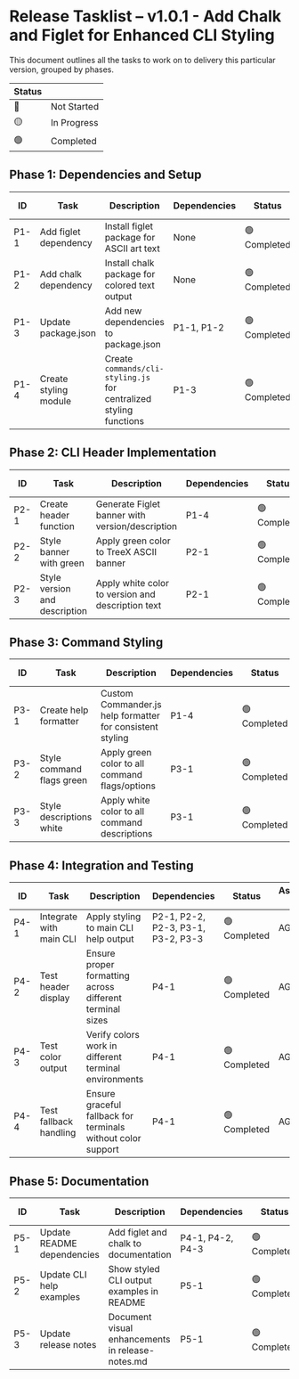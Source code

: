 # Release Tasklist – **v1.0.1 - Add Chalk and Figlet for Enhanced CLI Styling**
This document outlines all the tasks to work on to delivery this particular version, grouped by phases.

| Status |      |
|--------|------|
| 🔴 | Not Started |
| 🟡 | In Progress |
| 🟢 | Completed |

## **Phase 1: Dependencies and Setup**

| ID  | Task             | Description                             | Dependencies | Status | Assigned To |
|-----|------------------|-----------------------------------------|-------------|----------|--------|
| P1-1 | Add figlet dependency | Install figlet package for ASCII art text | None | 🟢 Completed | AGENT |
| P1-2 | Add chalk dependency | Install chalk package for colored text output | None | 🟢 Completed | AGENT |
| P1-3 | Update package.json | Add new dependencies to package.json | P1-1, P1-2 | 🟢 Completed | AGENT |
| P1-4 | Create styling module | Create `commands/cli-styling.js` for centralized styling functions | P1-3 | 🟢 Completed | AGENT |

## **Phase 2: CLI Header Implementation**

| ID  | Task             | Description                             | Dependencies | Status | Assigned To |
|-----|------------------|-----------------------------------------|-------------|----------|--------|
| P2-1 | Create header function | Generate Figlet banner with version/description | P1-4 | 🟢 Completed | AGENT |
| P2-2 | Style banner with green | Apply green color to TreeX ASCII banner | P2-1 | 🟢 Completed | AGENT |
| P2-3 | Style version and description | Apply white color to version and description text | P2-1 | 🟢 Completed | AGENT |

## **Phase 3: Command Styling**

| ID  | Task             | Description                             | Dependencies | Status | Assigned To |
|-----|------------------|-----------------------------------------|-------------|----------|--------|
| P3-1 | Create help formatter | Custom Commander.js help formatter for consistent styling | P1-4 | 🟢 Completed | AGENT |
| P3-2 | Style command flags green | Apply green color to all command flags/options | P3-1 | 🟢 Completed | AGENT |
| P3-3 | Style descriptions white | Apply white color to all command descriptions | P3-1 | 🟢 Completed | AGENT |

## **Phase 4: Integration and Testing**

| ID  | Task             | Description                             | Dependencies | Status | Assigned To |
|-----|------------------|-----------------------------------------|-------------|----------|--------|
| P4-1 | Integrate with main CLI | Apply styling to main CLI help output | P2-1, P2-2, P2-3, P3-1, P3-2, P3-3 | 🟢 Completed | AGENT |
| P4-2 | Test header display | Ensure proper formatting across different terminal sizes | P4-1 | 🟢 Completed | AGENT |
| P4-3 | Test color output | Verify colors work in different terminal environments | P4-1 | 🟢 Completed | AGENT |
| P4-4 | Test fallback handling | Ensure graceful fallback for terminals without color support | P4-1 | 🟢 Completed | AGENT |

## **Phase 5: Documentation**

| ID  | Task             | Description                             | Dependencies | Status | Assigned To |
|-----|------------------|-----------------------------------------|-------------|----------|--------|
| P5-1 | Update README dependencies | Add figlet and chalk to documentation | P4-1, P4-2, P4-3 | 🟢 Completed | AGENT |
| P5-2 | Update CLI help examples | Show styled CLI output examples in README | P5-1 | 🟢 Completed | AGENT |
| P5-3 | Update release notes | Document visual enhancements in release-notes.md | P5-1 | 🟢 Completed | AGENT |